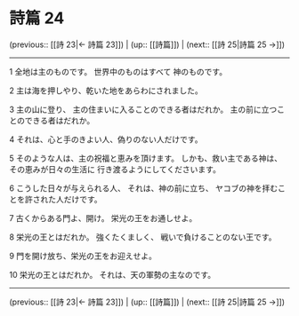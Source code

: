 # 詩篇 24

(previous:: [[詩 23|← 詩篇 23]]) | (up:: [[詩篇]]) | (next:: [[詩 25|詩篇 25 →]])

***


1 全地は主のものです。 世界中のものはすべて 神のものです。 

2 主は海を押しやり、乾いた地をあらわにされました。 

3 主の山に登り、 主の住まいに入ることのできる者はだれか。 主の前に立つことのできる者はだれか。 

4 それは、心と手のきよい人、偽りのない人だけです。 

5 そのような人は、主の祝福と恵みを頂けます。 しかも、救い主である神は、 その恵みが日々の生活に 行き渡るようにしてくださいます。 

6 こうした日々が与えられる人、 それは、神の前に立ち、 ヤコブの神を拝むことを許された人だけです。 

7 古くからある門よ、開け。 栄光の王をお通しせよ。 

8 栄光の王とはだれか。 強くたくましく、 戦いで負けることのない王です。 

9 門を開け放ち、栄光の王をお迎えせよ。 

10 栄光の王とはだれか。 それは、天の軍勢の主なのです。

***

(previous:: [[詩 23|← 詩篇 23]]) | (up:: [[詩篇]]) | (next:: [[詩 25|詩篇 25 →]])
